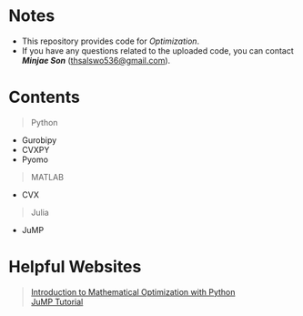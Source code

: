 # Notes
- This repository provides code for *Optimization*.
- If you have any questions related to the uploaded code, you can contact _**Minjae Son**_ (thsalswo536@gmail.com).

# Contents
> Python
- Gurobipy
- CVXPY
- Pyomo

> MATLAB
- CVX

> Julia
- JuMP

# Helpful Websites
> [Introduction to Mathematical Optimization with Python](https://indrag49.github.io/Numerical-Optimization/)<br>
> [JuMP Tutorial](https://jump.dev/JuMP.jl/stable/)
